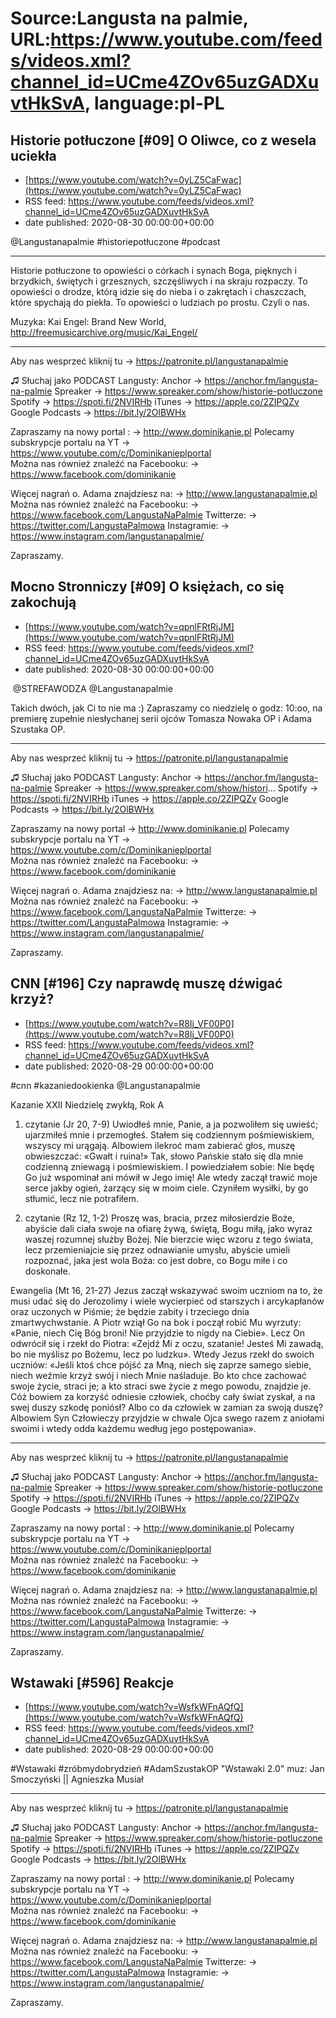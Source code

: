 # Source:Langusta na palmie, URL:https://www.youtube.com/feeds/videos.xml?channel_id=UCme4ZOv65uzGADXuvtHkSvA, language:pl-PL

## Historie potłuczone [#09] O Oliwce, co z wesela uciekła
 - [https://www.youtube.com/watch?v=0yLZ5CaFwac](https://www.youtube.com/watch?v=0yLZ5CaFwac)
 - RSS feed: https://www.youtube.com/feeds/videos.xml?channel_id=UCme4ZOv65uzGADXuvtHkSvA
 - date published: 2020-08-30 00:00:00+00:00

@Langustanapalmie  #historiepotłuczone #podcast
________________________________________
Historie potłuczone to opowieści o córkach i synach Boga, pięknych i brzydkich, świętych i grzesznych, szczęśliwych i na skraju rozpaczy. To opowieści o drodze, którą idzie się do nieba i o zakrętach i chaszczach, które spychają do piekła. To opowieści o ludziach po prostu. Czyli o nas.

Muzyka: Kai Engel: Brand New World, http://freemusicarchive.org/music/Kai_Engel/
________________________________________

Aby nas wesprzeć kliknij tu → https://patronite.pl/langustanapalmie

♫ Słuchaj jako PODCAST Langusty: 
Anchor → https://anchor.fm/langusta-na-palmie
Spreaker → https://www.spreaker.com/show/historie-potluczone
Spotify → https://spoti.fi/2NVIRHb
iTunes → https://apple.co/2ZIPQZv
Google Podcasts → https://bit.ly/2OlBWHx

Zapraszamy na nowy portal :
→ http://www.dominikanie.pl
Polecamy subskrypcje portalu na YT
→ https://www.youtube.com/c/Dominikanieplportal  
Można nas również znaleźć na Facebooku: 
→ https://www.facebook.com/dominikanie

Więcej nagrań o. Adama znajdziesz na: 
→ http://www.langustanapalmie.pl
Można nas również znaleźć na Facebooku: 
→ https://www.facebook.com/LangustaNaPalmie
Twitterze: 
→ https://twitter.com/LangustaPalmowa
Instagramie: 
→ https://www.instagram.com/langustanapalmie/

Zapraszamy.

## Mocno Stronniczy [#09] O księżach, co się zakochują
 - [https://www.youtube.com/watch?v=qpnlFRtRjJM](https://www.youtube.com/watch?v=qpnlFRtRjJM)
 - RSS feed: https://www.youtube.com/feeds/videos.xml?channel_id=UCme4ZOv65uzGADXuvtHkSvA
 - date published: 2020-08-30 00:00:00+00:00

​ @STREFAWODZA @Langustanapalmie 

Takich dwóch, jak Ci to nie ma :) Zapraszamy co niedzielę o godz: 10:oo, na premierę zupełnie niesłychanej serii ojców Tomasza Nowaka OP i Adama Szustaka OP.
________________________________________

Aby nas wesprzeć kliknij tu → https://patronite.pl/langustanapalmie

♫ Słuchaj jako PODCAST Langusty: 
Anchor → https://anchor.fm/langusta-na-palmie
Spreaker → https://www.spreaker.com/show/histori...
Spotify → https://spoti.fi/2NVIRHb
iTunes → https://apple.co/2ZIPQZv
Google Podcasts → https://bit.ly/2OlBWHx

Zapraszamy na nowy portal 
→ http://www.dominikanie.pl
Polecamy subskrypcje portalu na YT
→ https://www.youtube.com/c/Dominikanieplportal  
Można nas również znaleźć na Facebooku: 
→ https://www.facebook.com/dominikanie

Więcej nagrań o. Adama znajdziesz na: 
→ http://www.langustanapalmie.pl
Można nas również znaleźć na Facebooku: 
→ https://www.facebook.com/LangustaNaPalmie
Twitterze: 
→ https://twitter.com/LangustaPalmowa
Instagramie: 
→ https://www.instagram.com/langustanapalmie/

Zapraszamy.

## CNN [#196] Czy naprawdę muszę dźwigać krzyż?
 - [https://www.youtube.com/watch?v=R8Ij_VF00P0](https://www.youtube.com/watch?v=R8Ij_VF00P0)
 - RSS feed: https://www.youtube.com/feeds/videos.xml?channel_id=UCme4ZOv65uzGADXuvtHkSvA
 - date published: 2020-08-29 00:00:00+00:00

#cnn #kazaniedookienka @Langustanapalmie 

Kazanie XXII Niedzielę zwykłą, Rok A 

1. czytanie (Jr 20, 7-9) 
Uwiodłeś mnie, Panie, a ja pozwoliłem się uwieść; ujarzmiłeś mnie i przemogłeś. Stałem się codziennym pośmiewiskiem, wszyscy mi urągają. Albowiem ilekroć mam zabierać głos, muszę obwieszczać: «Gwałt i ruina!» Tak, słowo Pańskie stało się dla mnie codzienną zniewagą i pośmiewiskiem. I powiedziałem sobie: Nie będę Go już wspominał ani mówił w Jego imię! Ale wtedy zaczął trawić moje serce jakby ogień, żarzący się w moim ciele. Czyniłem wysiłki, by go stłumić, lecz nie potrafiłem. 

2. czytanie (Rz 12, 1-2) 
Proszę was, bracia, przez miłosierdzie Boże, abyście dali ciała swoje na ofiarę żywą, świętą, Bogu miłą, jako wyraz waszej rozumnej służby Bożej. Nie bierzcie więc wzoru z tego świata, lecz przemieniajcie się przez odnawianie umysłu, abyście umieli rozpoznać, jaka jest wola Boża: co jest dobre, co Bogu miłe i co doskonałe. 

Ewangelia (Mt 16, 21-27) 
Jezus zaczął wskazywać swoim uczniom na to, że musi udać się do Jerozolimy i wiele wycierpieć od starszych i arcykapłanów oraz uczonych w Piśmie; że będzie zabity i trzeciego dnia zmartwychwstanie. A Piotr wziął Go na bok i począł robić Mu wyrzuty: «Panie, niech Cię Bóg broni! Nie przyjdzie to nigdy na Ciebie». Lecz On odwrócił się i rzekł do Piotra: «Zejdź Mi z oczu, szatanie! Jesteś Mi zawadą, bo nie myślisz po Bożemu, lecz po ludzku». Wtedy Jezus rzekł do swoich uczniów: «Jeśli ktoś chce pójść za Mną, niech się zaprze samego siebie, niech weźmie krzyż swój i niech Mnie naśladuje. Bo kto chce zachować swoje życie, straci je; a kto straci swe życie z mego powodu, znajdzie je. Cóż bowiem za korzyść odniesie człowiek, choćby cały świat zyskał, a na swej duszy szkodę poniósł? Albo co da człowiek w zamian za swoją duszę? Albowiem Syn Człowieczy przyjdzie w chwale Ojca swego razem z aniołami swoimi i wtedy odda każdemu według jego postępowania».
________________________________________


Aby nas wesprzeć kliknij tu → https://patronite.pl/langustanapalmie

♫ Słuchaj jako PODCAST Langusty: 
Anchor → https://anchor.fm/langusta-na-palmie
Spreaker → https://www.spreaker.com/show/historie-potluczone
Spotify → https://spoti.fi/2NVIRHb
iTunes → https://apple.co/2ZIPQZv
Google Podcasts → https://bit.ly/2OlBWHx

Zapraszamy na nowy portal :
→ http://www.dominikanie.pl
Polecamy subskrypcje portalu na YT
→ https://www.youtube.com/c/Dominikanieplportal  
Można nas również znaleźć na Facebooku: 
→ https://www.facebook.com/dominikanie

Więcej nagrań o. Adama znajdziesz na: 
→ http://www.langustanapalmie.pl
Można nas również znaleźć na Facebooku: 
→ https://www.facebook.com/LangustaNaPalmie
Twitterze: 
→ https://twitter.com/LangustaPalmowa
Instagramie: 
→ https://www.instagram.com/langustanapalmie/

Zapraszamy.

## Wstawaki [#596] Reakcje
 - [https://www.youtube.com/watch?v=WsfkWFnAQfQ](https://www.youtube.com/watch?v=WsfkWFnAQfQ)
 - RSS feed: https://www.youtube.com/feeds/videos.xml?channel_id=UCme4ZOv65uzGADXuvtHkSvA
 - date published: 2020-08-29 00:00:00+00:00

#Wstawaki #zróbmydobrydzień #AdamSzustakOP
"Wstawaki 2.0" muz: Jan Smoczyński || Agnieszka Musiał  
________________________________________

Aby nas wesprzeć kliknij tu → https://patronite.pl/langustanapalmie


♫ Słuchaj jako PODCAST Langusty: 
Anchor → https://anchor.fm/langusta-na-palmie
Spreaker → https://www.spreaker.com/show/historie-potluczone
Spotify → https://spoti.fi/2NVIRHb
iTunes → https://apple.co/2ZIPQZv
Google Podcasts → https://bit.ly/2OlBWHx

Zapraszamy na nowy portal :
→ http://www.dominikanie.pl
Polecamy subskrypcje portalu na YT
→ https://www.youtube.com/c/Dominikanieplportal  
Można nas również znaleźć na Facebooku: 
→ https://www.facebook.com/dominikanie

Więcej nagrań o. Adama znajdziesz na: 
→ http://www.langustanapalmie.pl
Można nas również znaleźć na Facebooku: 
→ https://www.facebook.com/LangustaNaPalmie
Twitterze: 
→ https://twitter.com/LangustaPalmowa
Instagramie: 
→ https://www.instagram.com/langustanapalmie/

Zapraszamy.

